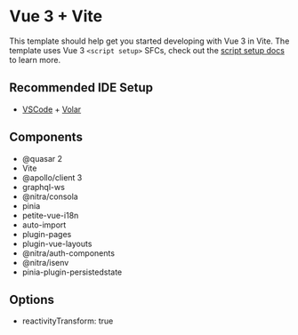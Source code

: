 # Vue 3 + Vite

This template should help get you started developing with Vue 3 in Vite. The template uses Vue 3 `<script setup>` SFCs, check out the [script setup docs](https://v3.vuejs.org/api/sfc-script-setup.html#sfc-script-setup) to learn more.

## Recommended IDE Setup

- [VSCode](https://code.visualstudio.com/) + [Volar](https://marketplace.visualstudio.com/items?itemName=johnsoncodehk.volar)

## Components

- @quasar 2
- Vite
- @apollo/client 3
- graphql-ws
- @nitra/consola
- pinia
- petite-vue-i18n
- auto-import
- plugin-pages
- plugin-vue-layouts
- @nitra/auth-components
- @nitra/isenv
- pinia-plugin-persistedstate

## Options

- reactivityTransform: true
